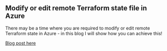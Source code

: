 ## Modify or edit remote Terraform state file in Azure

There may be a time where you are required to modify or edit remote Terraform state in Azure - in this blog I will show how you can achieve this!

[Blog post here](https://thomasthornton.cloud/2021/05/14/modify-or-edit-remote-terraform-state-file-in-azure/)
